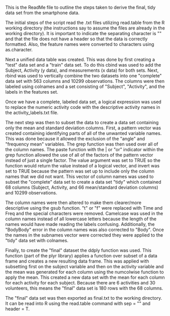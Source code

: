 This is the ReadMe file to outline the steps taken to derive the final, tidy data set from the smartphone data.

The initial steps of the script read the .txt files utilizing read.table from the R working directory (the instructions say to assume the files are already in the working directory).  It is important to indicate the separating character is "" and that the file does not have a header so that the data is correctly formatted. Also, the feature names were converted to characters using as.character.

Next a unified data table was created.  This was done by first creating a "test" data set and a "train" data set.  To do this cbind was used to add the Subject, Activity (y data), and measurements (x data) for both sets.  Next, rbind was used to vertically combine the two datasets into one "complete" data set with 563 columns and 10299 observations.  The columns were then labeled using colnames and a set consisting of "Subject", "Activity", and the labels in the features set.

Once we have a complete, labeled data set, a logical expression was used to replace the numeric activity code with the descriptive activity names in the activity_labels.txt file.

The next step was then to subset the data to create a data set containing only the mean and standard deviation columns. First, a pattern vector was created containing identifying parts of all of the unwanted variable names.  This was done because it allowed the exclusion of the "angle" and "frequency mean" variables.  The grep function was then used over all of the column names.  The paste function with the | or "or" indicator within the grep function allowed the use of all of the factors of the pattern vector instead of just a single factor.  The value argument was set to TRUE so the function would return the value instead of a logical vector, and invert was set to TRUE because the pattern was set up to include only the column names that we did not want.  This vector of column names was used to subset the "complete" data set to create a data set "tidy" which contained 68 columns (Subject, Activity, and 66 mean/standard deviation columns) and 10299 observations.

The column names were then altered to make them clearer/more descriptive using the gsub function.  "t" or "f" were replaced with Time and Freq and the special characters were removed.  Camelcase was used in the column names instead of all lowercase letters because the length of the names would have made reading the labels confusing.  Additionally, the "BodyBody" error in the column names was also corrected to "Body".  Once the names in the subnames vector were corrected they were applied to the "tidy" data set with colnames.

Finally, to create the "final" dataset the ddply function was used.  This function (part of the plyr library) applies a function over subset of a data frame and creates a new resulting data frame.  This was applied with subsetting first on the subject variable and then on the activity variable and the mean was generated for each column using the numcolwise function to apply the mean.  This created a new data set with the mean for each column for each activity for each subject.  Because there are 6 activities and 30 volunteers, this means the "final" data set is 180 rows with the 68 columns. 

The "final" data set was then exported as final.txt to the working directory.  It can be read into R using the read.table command with sep = "" and header = T.



